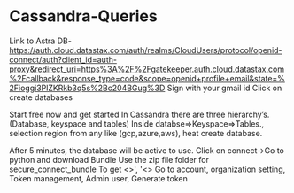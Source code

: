 # Cassandra-Queries
Link to Astra DB-https://auth.cloud.datastax.com/auth/realms/CloudUsers/protocol/openid-connect/auth?client_id=auth-proxy&redirect_uri=https%3A%2F%2Fgatekeeper.auth.cloud.datastax.com%2Fcallback&response_type=code&scope=openid+profile+email&state=%2Fioggi3PlZKRkb3q5s%2Bc204BGug%3D
Sign with your gmail id
Click on create databases

Start free now and get started
In Cassandra there are three hierarchy’s.(Database, keyspace and tables)
Inside databse=>Keyspace=>Tables., selection region from any like (gcp,azure,aws), heat create database.

After 5 minutes, the database will be active to use.
Click on connect->Go to python and download Bundle
Use the zip file folder for  secure_connect_bundle
To get <<CLIENT ID>>', '<<CLIENT SECRET>>
Go to account, organization setting, Token management, Admin user, Generate token


